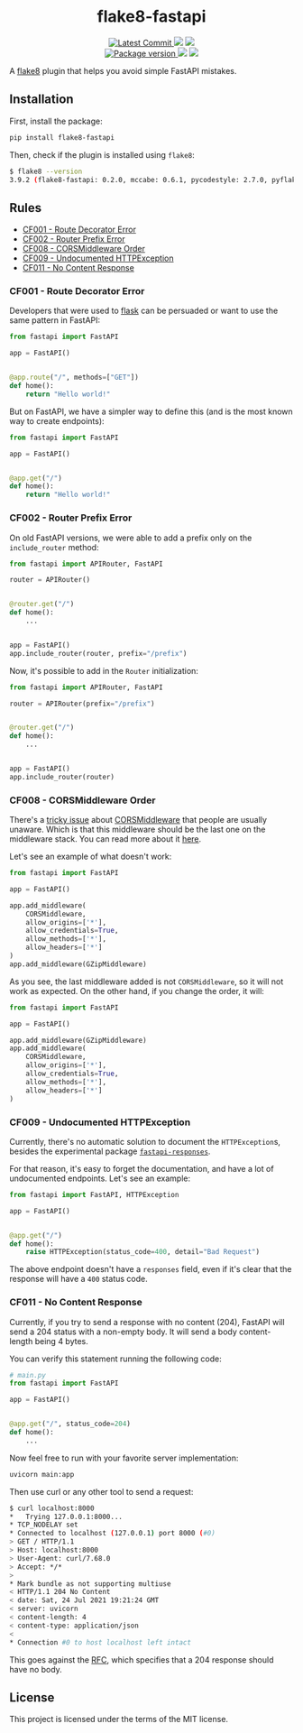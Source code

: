 <h1 align="center">
    <strong>flake8-fastapi</strong>
</h1>
<p align="center">
    <a href="https://github.com/Kludex/flake8-fastapi" target="_blank">
        <img src="https://img.shields.io/github/last-commit/Kludex/flake8-fastapi" alt="Latest Commit">
    </a>
        <img src="https://img.shields.io/github/workflow/status/Kludex/flake8-fastapi/Test">
        <img src="https://img.shields.io/codecov/c/github/Kludex/flake8-fastapi">
    <br />
    <a href="https://pypi.org/project/flake8-fastapi" target="_blank">
        <img src="https://img.shields.io/pypi/v/flake8-fastapi" alt="Package version">
    </a>
    <img src="https://img.shields.io/pypi/pyversions/flake8-fastapi">
    <img src="https://img.shields.io/github/license/Kludex/flake8-fastapi">
</p>

A [flake8](https://flake8.pycqa.org/en/latest/index.html) plugin that helps you avoid simple FastAPI mistakes.

## Installation

First, install the package:

``` bash
pip install flake8-fastapi
```

Then, check if the plugin is installed using `flake8`:

``` bash
$ flake8 --version
3.9.2 (flake8-fastapi: 0.2.0, mccabe: 0.6.1, pycodestyle: 2.7.0, pyflakes: 2.3.1) CPython 3.8.11 on Linux
```

## Rules

<!-- prettier-ignore-start -->
  - [CF001 - Route Decorator Error](#cf001---route-decorator-error)
  - [CF002 - Router Prefix Error](#cf002---router-prefix-error)
  - [CF008 - CORSMiddleware Order](#cf008---corsmiddleware-order)
  - [CF009 - Undocumented HTTPException](#cf009---undocumented-httpexception)
  - [CF011 - No Content Response](#cf011---no-content-response)
<!-- prettier-ignore-end -->

### CF001 - Route Decorator Error

Developers that were used to [flask](https://flask.palletsprojects.com/en/2.0.x/) can be persuaded or want to use the same pattern in FastAPI:

```python
from fastapi import FastAPI

app = FastAPI()


@app.route("/", methods=["GET"])
def home():
    return "Hello world!"
```

But on FastAPI, we have a simpler way to define this (and is the most known way to create endpoints):

```python
from fastapi import FastAPI

app = FastAPI()


@app.get("/")
def home():
    return "Hello world!"
```

### CF002 - Router Prefix Error

On old FastAPI versions, we were able to add a prefix only on the `include_router` method:

```python
from fastapi import APIRouter, FastAPI

router = APIRouter()


@router.get("/")
def home():
    ...


app = FastAPI()
app.include_router(router, prefix="/prefix")
```

Now, it's possible to add in the `Router` initialization:

```python
from fastapi import APIRouter, FastAPI

router = APIRouter(prefix="/prefix")


@router.get("/")
def home():
    ...


app = FastAPI()
app.include_router(router)
```


### CF008 - CORSMiddleware Order

There's a [tricky issue](https://github.com/tiangolo/fastapi/issues/1663) about [CORSMiddleware](https://www.starlette.io/middleware/#corsmiddleware) that people are usually unaware. Which is that this middleware should be the last one on the middleware stack. You can read more about it [here](https://github.com/tiangolo/fastapi/issues/1663).

Let's see an example of what doesn't work:

```python
from fastapi import FastAPI

app = FastAPI()

app.add_middleware(
    CORSMiddleware,
    allow_origins=['*'],
    allow_credentials=True,
    allow_methods=['*'],
    allow_headers=['*']
)
app.add_middleware(GZipMiddleware)
```

As you see, the last middleware added is not `CORSMiddleware`, so it will not work as expected. On the other hand, if you change the order, it will:

```python
from fastapi import FastAPI

app = FastAPI()

app.add_middleware(GZipMiddleware)
app.add_middleware(
    CORSMiddleware,
    allow_origins=['*'],
    allow_credentials=True,
    allow_methods=['*'],
    allow_headers=['*']
)
```

### CF009 - Undocumented HTTPException

Currently, there's no automatic solution to document the `HTTPException`s, besides the experimental package [`fastapi-responses`](https://github.com/Kludex/fastapi-responses).

For that reason, it's easy to forget the documentation, and have a lot of undocumented endpoints. Let's see an example:

```python
from fastapi import FastAPI, HTTPException

app = FastAPI()


@app.get("/")
def home():
    raise HTTPException(status_code=400, detail="Bad Request")
```

The above endpoint doesn't have a `responses` field, even if it's clear that the response will have a `400` status code.

### CF011 - No Content Response

Currently, if you try to send a response with no content (204), FastAPI will send a 204 status with a non-empty body.
It will send a body content-length being 4 bytes.

You can verify this statement running the following code:

```python
# main.py
from fastapi import FastAPI

app = FastAPI()


@app.get("/", status_code=204)
def home():
    ...
```

Now feel free to run with your favorite server implementation:

```bash
uvicorn main:app
```

Then use curl or any other tool to send a request:

```bash
$ curl localhost:8000
*   Trying 127.0.0.1:8000...
* TCP_NODELAY set
* Connected to localhost (127.0.0.1) port 8000 (#0)
> GET / HTTP/1.1
> Host: localhost:8000
> User-Agent: curl/7.68.0
> Accept: */*
>
* Mark bundle as not supporting multiuse
< HTTP/1.1 204 No Content
< date: Sat, 24 Jul 2021 19:21:24 GMT
< server: uvicorn
< content-length: 4
< content-type: application/json
<
* Connection #0 to host localhost left intact
```

This goes against the [RFC](https://tools.ietf.org/html/rfc7231#section-6.3.5), which specifies that a 204 response should have no body.

## License

This project is licensed under the terms of the MIT license.
